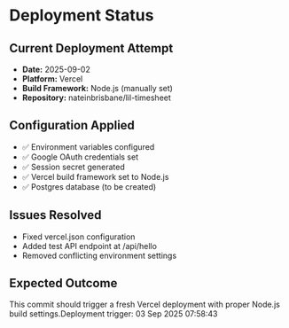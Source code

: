# Deployment Status

## Current Deployment Attempt
- **Date:** 2025-09-02
- **Platform:** Vercel 
- **Build Framework:** Node.js (manually set)
- **Repository:** nateinbrisbane/lil-timesheet

## Configuration Applied
- ✅ Environment variables configured
- ✅ Google OAuth credentials set
- ✅ Session secret generated
- ✅ Vercel build framework set to Node.js
- ✅ Postgres database (to be created)

## Issues Resolved
- Fixed vercel.json configuration
- Added test API endpoint at /api/hello
- Removed conflicting environment settings

## Expected Outcome
This commit should trigger a fresh Vercel deployment with proper Node.js build settings.Deployment trigger: 03 Sep 2025 07:58:43
